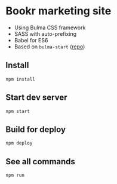 # Bookr marketing site

- Using Bulma CSS framework
- SASS with auto-prefixing
- Babel for ES6
- Based on `bulma-start` ([repo](https://github.com/jgthms/bulma-start))

## Install

`npm install`

## Start dev server

`npm start`

## Build for deploy

`npm deploy`

## See all commands

`npm run`
